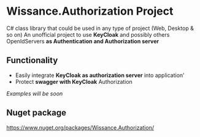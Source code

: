 # Wissance.Authorization Project
C# class library that could be used in any type of project (Web, Desktop & so on)
An unofficial project to use **KeyCloak** and possibly others OpenIdServers **as Authentication and Authorization server**

## Functionality
* Easily integrate **KeyCloak as authorization server** into application'
* Protect **swagger with KeyCloak** Authorization

_Examples will be soon_

## Nuget package
https://www.nuget.org/packages/Wissance.Authorization/
